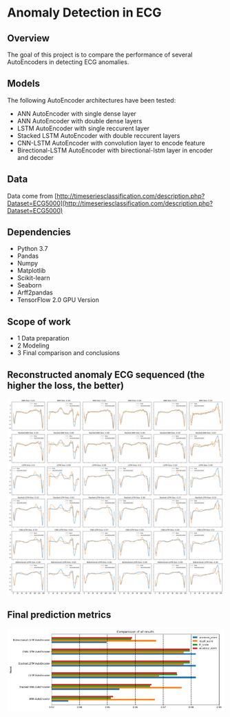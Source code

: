 # Anomaly Detection in ECG

## Overview
The goal of this project is to compare the performance of several AutoEncoders in detecting ECG anomalies.

## Models
The following AutoEncoder architectures have been tested:
- ANN AutoEncoder with single dense layer
- ANN AutoEncoder with double dense layers
- LSTM AutoEncoder with single reccurent layer
- Stacked LSTM AutoEncoder with double reccurent layers
- CNN-LSTM AutoEncoder with convolution layer to encode feature
- Birectional-LSTM AutoEncoder with birectional-lstm layer in encoder and decoder

## Data
Data come from [http://timeseriesclassification.com/description.php?Dataset=ECG5000](http://timeseriesclassification.com/description.php?Dataset=ECG5000)

## Dependencies
* Python 3.7
* Pandas
* Numpy
* Matplotlib
* Scikit-learn
* Seaborn
* Arff2pandas
* TensorFlow 2.0 GPU Version

## Scope of work
* 1 Data preparation
* 2 Modeling
* 3 Final comparison and conclusions

## Reconstructed anomaly ECG sequenced (the higher the loss, the better)
![Screenshot](compare_anomalies_recostructions.png)

## Final prediction metrics
![Screenshot](final_results.png)
